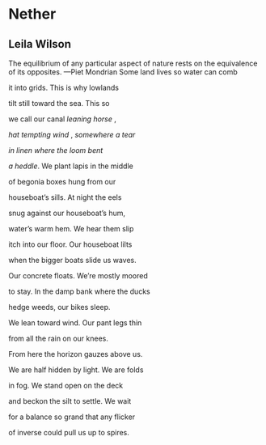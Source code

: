 # Nether
## Leila Wilson
The equilibrium of any particular aspect of nature rests on the equivalence of
its opposites. —Piet Mondrian
Some land lives
so water can comb

it into grids. This
is why lowlands

tilt still toward
the sea. This so

we call our canal
_leaning horse_ ,

_hat tempting wind_ ,
_somewhere a tear_

_in linen where_
_the loom bent_

_a heddle_. We plant
lapis in the middle

of begonia boxes
hung from our

houseboat’s sills.
At night the eels

snug against
our houseboat’s hum,

water’s warm hem.
We hear them slip

itch into our floor.
Our houseboat lilts

when the bigger boats
slide us waves.

Our concrete floats.
We’re mostly moored

to stay. In the damp
bank where the ducks

hedge weeds,
our bikes sleep.

We lean toward wind.
Our pant legs thin

from all the rain
on our knees.

From here the horizon
gauzes above us.

We are half hidden
by light. We are folds

in fog. We stand
open on the deck

and beckon the silt
to settle. We wait

for a balance so grand
that any flicker

of inverse could
pull us up to spires.
